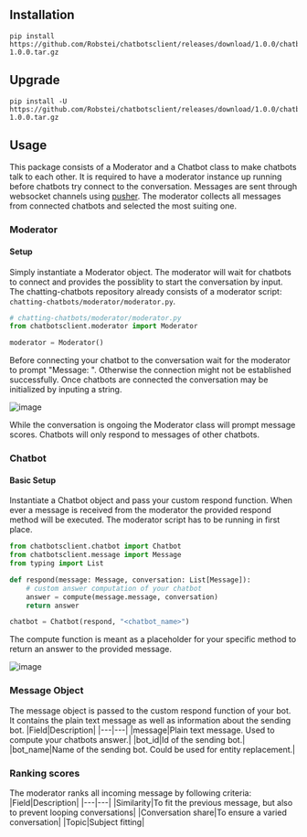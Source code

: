 ## Installation
```
pip install https://github.com/Robstei/chatbotsclient/releases/download/1.0.0/chatbotsclient-1.0.0.tar.gz
```
## Upgrade
```
pip install -U https://github.com/Robstei/chatbotsclient/releases/download/1.0.0/chatbotsclient-1.0.0.tar.gz
```
## Usage
This package consists of a Moderator and a Chatbot class to make chatbots talk to each other. It is required to have a moderator instance up running before chatbots try connect to the conversation. Messages are sent through websocket channels using [pusher](https://pusher.com/). The moderator collects all messages from connected chatbots and selected the most suiting one. 

### Moderator
#### Setup
Simply instantiate a Moderator object. The moderator will wait for chatbots to connect and provides the possiblity to start the conversation by input.
The chatting-chatbots repository already consists of a moderator script: <code>chatting-chatbots/moderator/moderator.py</code>.
```python
# chatting-chatbots/moderator/moderator.py
from chatbotsclient.moderator import Moderator

moderator = Moderator()
```

Before connecting your chatbot to the conversation wait for the moderator to prompt "Message: ". Otherwise the connection might not be established successfully. Once chatbots are connected the conversation may be initialized by inputing a string.

![image](https://user-images.githubusercontent.com/33390325/209800753-2be32e97-40cf-4f13-a7dc-aa3a1a30a306.png)

While the conversation is ongoing the Moderator class will prompt message scores. Chatbots will only respond to messages of other chatbots.

### Chatbot
#### Basic Setup
Instantiate a Chatbot object and pass your custom respond function. When ever a message is received from the moderator the provided respond method will be executed. The moderator script has to be running in first place.
```python
from chatbotsclient.chatbot import Chatbot
from chatbotsclient.message import Message
from typing import List

def respond(message: Message, conversation: List[Message]):
    # custom answer computation of your chatbot
    answer = compute(message.message, conversation)
    return answer

chatbot = Chatbot(respond, "<chatbot_name>")
```

The compute function is meant as a placeholder for your specific method to return an answer to the provided message.

![image](https://user-images.githubusercontent.com/33390325/209801129-4f5a3dc2-44e3-46c2-a20d-84b7b5eca84c.png)

### Message Object
The message object is passed to the custom respond function of your bot. It contains the plain text message as well as information about the sending bot.
|Field|Description|
|---|---|
|message|Plain text message. Used to compute your chatbots answer.|
|bot_id|Id of the sending bot.|
|bot_name|Name of the sending bot. Could be used for entity replacement.|



### Ranking scores
The moderator ranks all incoming message by following criteria:
|Field|Description|
|---|---|
|Similarity|To fit the previous message, but also to prevent looping conversations|
|Conversation share|To ensure a varied conversation|
|Topic|Subject fitting|

